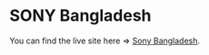# SONY Bangladesh

You can find the live site here => [Sony Bangladesh](https://sony-bangladesh.netlify.app/home).
